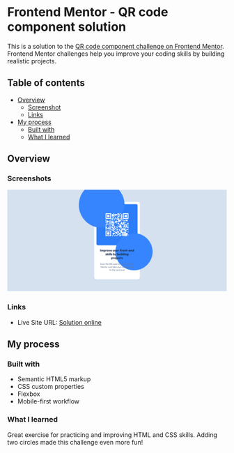 # Frontend Mentor - QR code component solution

This is a solution to the [QR code component challenge on Frontend Mentor](https://www.frontendmentor.io/challenges/qr-code-component-iux_sIO_H). Frontend Mentor challenges help you improve your coding skills by building realistic projects. 

## Table of contents

- [Overview](#overview)
  - [Screenshot](#screenshot)
  - [Links](#links)
- [My process](#my-process)
  - [Built with](#built-with)
  - [What I learned](#what-i-learned)


## Overview

### Screenshots
![](./preview-desktop.png)

### Links

- Live Site URL: [Solution online](https://dovlicio.github.io/qr_code_component/)

## My process

### Built with

- Semantic HTML5 markup
- CSS custom properties
- Flexbox
- Mobile-first workflow

### What I learned
Great exercise for practicing and improving HTML and CSS skills. Adding two circles made this challenge even more fun!
